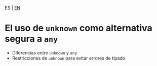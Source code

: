 <!-- MULTILANGUAJE MENU START -->
ES | [EN](https://lckpig.gitbook.io/practical-dev-handbook/typescript/type-inference-annotations/unknown-vs-any)
<!-- MULTILANGUAJE MENU END -->

# El uso de `unknown` como alternativa segura a `any`

- Diferencias entre `unknown` y `any`
- Restricciones de `unknown` para evitar errores de tipado 